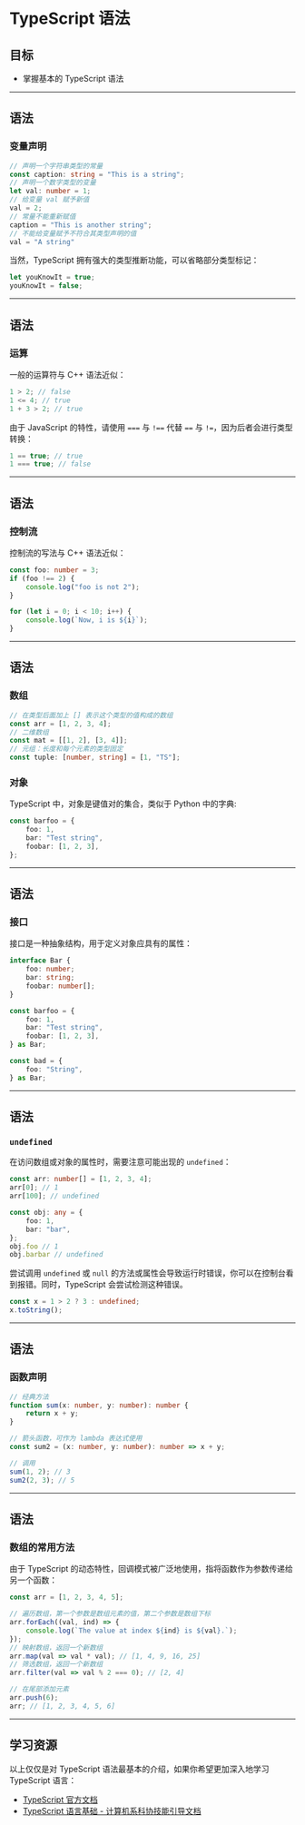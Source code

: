 # TypeScript 语法

<!-- Step 1 控制在 15 分钟左右解决 -->

## 目标

- 掌握基本的 TypeScript 语法

---

## 语法

### 变量声明

```ts twoslash
// 声明一个字符串类型的常量
const caption: string = "This is a string";
// 声明一个数字类型的变量
let val: number = 1;
// 给变量 val 赋予新值
val = 2;
// 常量不能重新赋值
caption = "This is another string";
// 不能给变量赋予不符合其类型声明的值
val = "A string"
```

<div v-click>

当然，TypeScript 拥有强大的类型推断功能，可以省略部分类型标记：

```ts twoslash
let youKnowIt = true;
youKnowIt = false;
```

</div>

---

## 语法

### 运算

一般的运算符与 C++ 语法近似：

```ts twoslash
1 > 2; // false
1 <= 4; // true
1 + 3 > 2; // true
```

由于 JavaScript 的特性，请使用 `===` 与 `!==` 代替 `==` 与 `!=`，因为后者会进行类型转换：

```ts 
1 == true; // true
1 === true; // false
```

---

## 语法

### 控制流

控制流的写法与 C++ 语法近似：

```ts twoslash
const foo: number = 3;
if (foo !== 2) {
    console.log("foo is not 2");
}

for (let i = 0; i < 10; i++) {
    console.log(`Now, i is ${i}`);
}
```

---

## 语法

### 数组

```ts twoslash
// 在类型后面加上 [] 表示这个类型的值构成的数组
const arr = [1, 2, 3, 4]; 
// 二维数组
const mat = [[1, 2], [3, 4]]; 
// 元组：长度和每个元素的类型固定
const tuple: [number, string] = [1, "TS"];
```

### 对象

TypeScript 中，对象是键值对的集合，类似于 Python 中的字典:

```ts twoslash
const barfoo = {
    foo: 1,
    bar: "Test string",
    foobar: [1, 2, 3],
};
```

---

## 语法

### 接口

接口是一种抽象结构，用于定义对象应具有的属性：

```ts twoslash
interface Bar {
    foo: number;
    bar: string;
    foobar: number[];
}

const barfoo = {
    foo: 1,
    bar: "Test string",
    foobar: [1, 2, 3],
} as Bar;

const bad = {
    foo: "String",
} as Bar;
```

---

## 语法

### `undefined`

在访问数组或对象的属性时，需要注意可能出现的 `undefined`：

```ts twoslash
const arr: number[] = [1, 2, 3, 4];
arr[0]; // 1
arr[100]; // undefined

const obj: any = {
    foo: 1,
    bar: "bar",
};
obj.foo // 1
obj.barbar // undefined
```

尝试调用 `undefined` 或 `null` 的方法或属性会导致运行时错误，你可以在控制台看到报错。同时，TypeScript 会尝试检测这种错误。

```ts twoslash
const x = 1 > 2 ? 3 : undefined;
x.toString();
```

---

## 语法

### 函数声明

```ts twoslash
// 经典方法
function sum(x: number, y: number): number {
    return x + y;
}

// 箭头函数，可作为 lambda 表达式使用
const sum2 = (x: number, y: number): number => x + y;

// 调用
sum(1, 2); // 3
sum2(2, 3); // 5
```

---

## 语法

### 数组的常用方法

由于 TypeScript 的动态特性，回调模式被广泛地使用，指将函数作为参数传递给另一个函数：

```ts twoslash
const arr = [1, 2, 3, 4, 5];

// 遍历数组，第一个参数是数组元素的值，第二个参数是数组下标
arr.forEach((val, ind) => {
    console.log(`The value at index ${ind} is ${val}.`);
});
// 映射数组，返回一个新数组
arr.map(val => val * val); // [1, 4, 9, 16, 25]
// 筛选数组，返回一个新数组
arr.filter(val => val % 2 === 0); // [2, 4]

// 在尾部添加元素
arr.push(6);
arr; // [1, 2, 3, 4, 5, 6]
```

---

## 学习资源

以上仅仅是对 TypeScript 语法最基本的介绍，如果你希望更加深入地学习 TypeScript 语言：

- [TypeScript 官方文档](https://www.typescriptlang.org/docs/)
- [TypeScript 语言基础 - 计算机系科协技能引导文档](https://docs.net9.org/languages/typescript/)